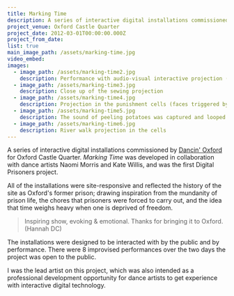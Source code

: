 ```yaml
---
title: Marking Time
description: A series of interactive digital installations commissioned by Dancin' Oxford for Oxford Castle Quarter.
project_venue: Oxford Castle Quarter
project_date: 2012-03-01T00:00:00.000Z
project_from_date:
list: true
main_image_path: /assets/marking-time.jpg
video_embed:
images:
  - image_path: /assets/marking-time2.jpg
    description: Performance with audio-visual interactive projection (sewing)
  - image_path: /assets/marking-time3.jpg
    description: Close up of the sewing projection
  - image_path: /assets/marking-time4.jpg
    description: Projection in the punishment cells (faces triggered by entry)
  - image_path: /assets/marking-time5.jpg
    description: The sound of peeling potatoes was captured and looped
  - image_path: /assets/marking-time6.jpg
    description: River walk projection in the cells
---
```


A series of interactive digital installations commissioned by [Dancin' Oxford](https://www.dancinoxford.co.uk)
for Oxford Castle Quarter. _Marking Time_ was developed in collaboration with dance artists Naomi Morris and Kate Willis,
and was the first Digital Prisoners project.

All of the installations were site-responsive and reflected the history of the site as
Oxford's former prison; drawing inspiration from the mundanity of prison life, the chores
that prisoners were forced to carry out, and the idea that time weighs heavy when one is
deprived of freedom.

> Inspiring show, evoking & emotional. Thanks for bringing it to Oxford.  
> (Hannah DC)

The installations were designed to be interacted with by the public and by performance.
There were 8 improvised performances over the two days the project was open to the public.

I was the lead artist on this project, which was also intended as a professional development
opportunity for dance artists to get experience with interactive digital technology.